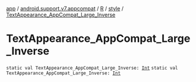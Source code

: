 [app](../../../index.md) / [android.support.v7.appcompat](../../index.md) / [R](../index.md) / [style](index.md) / [TextAppearance_AppCompat_Large_Inverse](./-text-appearance_-app-compat_-large_-inverse.md)

# TextAppearance_AppCompat_Large_Inverse

`static val TextAppearance_AppCompat_Large_Inverse: `[`Int`](https://kotlinlang.org/api/latest/jvm/stdlib/kotlin/-int/index.html)
`static val TextAppearance_AppCompat_Large_Inverse: `[`Int`](https://kotlinlang.org/api/latest/jvm/stdlib/kotlin/-int/index.html)